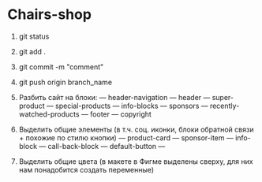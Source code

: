# Chairs-shop

1. git status
2. git add .
3. git commit -m "comment"
4. git push origin branch_name

1. Разбить сайт на блоки:
— header-navigation
— header
— super-product
— special-products
— info-blocks
— sponsors
— recently-watched-products
— footer
— copyright
2. Выделить общие элементы (в т.ч. соц. иконки, блоки обратной связи + похожие по стилю кнопки)
— product-card
— sponsor-item
— info-block
— call-back-block
— default-button
—
3. Выделить общие цвета (в макете в Фигме выделены сверху, для них нам понадобится создать переменные)